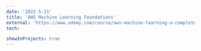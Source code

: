 ```yaml
---
date: '2022-5-21'
title: 'AWS Machine Learning Foundations'
external: 'https://www.udemy.com/course/aws-machine-learning-a-complete-guide-with-python/?utm_source=adwords&utm_medium=udemyads&utm_campaign=LongTail_la.EN_cc.ROW&utm_content=deal4584&utm_term=_._ag_77879424134_._ad_535397245863_._kw__._de_c_._dm__._pl__._ti_dsa-1007766171312_._li_1009806_._pd__._&matchtype=&gclid=Cj0KCQjw_O2lBhCFARIsAB0E8B-q3bIA_9zELDFnuaVEQXgKclpkuIIofgBq9WQK5byuUZ2Q5UStLUMaAnEwEALw_wcB'
tech:

showInProjects: true
---
```

